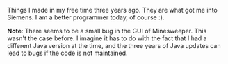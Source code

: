 Things I made in my free time three years ago. They are what got me into Siemens. I am a better programmer today, of course :).

**Note**: There seems to be a small bug in the GUI of Minesweeper. This wasn't the case before. I imagine it has to do with the fact that I had a different Java version at the time, and the three years of Java updates can lead to bugs if the code is not maintained.
